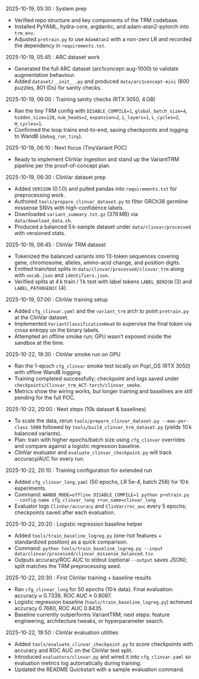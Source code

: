2025-10-19, 05:30 : System prep
- Verified repo structure and key components of the TRM codebase.
- Installed PyYAML, hydra-core, argdantic, and adam-atan2-pytorch into `trm_env`.
- Adjusted `pretrain.py` to use `AdamAtan2` with a non-zero LR and recorded the dependency in `requirements.txt`.

2025-10-19, 05:45 : ARC dataset work
- Generated the full ARC dataset (arc1concept-aug-1000) to validate augmentation behaviour.
- Added `dataset/__init__.py` and produced `data/arc1concept-mini` (800 puzzles, 801 IDs) for sanity checks.

2025-10-19, 06:00 : Training sanity checks (RTX 3050, 4 GB)
- Ran the tiny TRM config with `DISABLE_COMPILE=1`, `global_batch_size=4`, `hidden_size=128`, `num_heads=2`, `expansion=2`, `L_layers=1`, `L_cycles=2`, `H_cycles=1`.
- Confirmed the loop trains end-to-end, saving checkpoints and logging to WandB (`debug_run_tiny`).

2025-10-19, 06:10 : Next focus (TinyVariant POC)
- Ready to implement ClinVar ingestion and stand up the VariantTRM pipeline per the proof-of-concept plan.

2025-10-19, 06:30 : ClinVar dataset prep
- Added `VERSION` (0.1.0) and pulled pandas into `requirements.txt` for preprocessing work.
- Authored `tools/prepare_clinvar_dataset.py` to filter GRCh38 germline missense SNVs with high-confidence labels.
- Downloaded `variant_summary.txt.gz` (378 MB) via `data/download_data.sh`.
- Produced a balanced 5 k-sample dataset under `data/clinvar/processed` with versioned stats.

2025-10-19, 06:45 : ClinVar TRM dataset
- Tokenized the balanced variants into 13-token sequences covering gene, chromosome, alleles, amino-acid change, and position digits.
- Emitted train/test splits in `data/clinvar/processed/clinvar_trm` along with `vocab.json` and `identifiers.json`.
- Verified splits at 4 k train / 1 k test with label tokens `LABEL_BENIGN` (3) and `LABEL_PATHOGENIC` (4).

2025-10-19, 07:00 : ClinVar training setup
- Added `cfg_clinvar.yaml` and the `variant_trm` arch to point `pretrain.py` at the ClinVar dataset.
- Implemented `VariantClassificationHead` to supervise the final token via cross entropy on the binary labels.
- Attempted an offline smoke run; GPU wasn’t exposed inside the sandbox at the time.

2025-10-22, 19:30 : ClinVar smoke run on GPU
- Ran the 1-epoch `cfg_clinvar` smoke test locally on Pop!_OS (RTX 3050) with offline WandB logging.
- Training completed successfully; checkpoint and logs saved under `checkpoints/Clinvar_trm_ACT-torch/clinvar_smoke`.
- Metrics show the wiring works, but longer training and baselines are still pending for the full POC.

2025-10-22, 20:00 : Next steps (10k dataset & baselines)
- To scale the data, rerun `tools/prepare_clinvar_dataset.py --max-per-class 5000` followed by `tools/build_clinvar_trm_dataset.py` (yields 10 k balanced variants).
- Plan: train with higher epochs/batch size using `cfg_clinvar` overrides and compare against a logistic regression baseline.
- ClinVar evaluator and `evaluate_clinvar_checkpoint.py` will track accuracy/AUC for every run.

2025-10-22, 20:10 : Training configuration for extended run
- Added `cfg_clinvar_long.yaml` (50 epochs, LR 5e-4, batch 256) for 10 k experiments.
- Command: `WANDB_MODE=offline DISABLE_COMPILE=1 python pretrain.py --config-name cfg_clinvar_long +run_name=clinvar_long`
- Evaluator logs `ClinVar/accuracy` and `ClinVar/roc_auc` every 5 epochs; checkpoints saved after each evaluation.

2025-10-22, 20:20 : Logistic regression baseline helper
- Added `tools/train_baseline_logreg.py` (one-hot features + standardized position) as a quick comparison.
- Command: `python tools/train_baseline_logreg.py --input data/clinvar/processed/clinvar_missense_balanced.tsv`
- Outputs accuracy/ROC AUC to stdout (optional `--output` saves JSON); split matches the TRM preprocessing seed.

2025-10-22, 20:30 : First ClinVar training + baseline results
- Ran `cfg_clinvar_long` for 50 epochs (10 k data). Final evaluation: accuracy ≈ 0.7339, ROC AUC ≈ 0.8097.
- Logistic regression baseline (`tools/train_baseline_logreg.py`) achieved accuracy 0.7660, ROC AUC 0.8435.
- Baseline currently outperforms VariantTRM; next steps: feature engineering, architecture tweaks, or hyperparameter search.

2025-10-22, 19:50 : ClinVar evaluation utilities
- Added `tools/evaluate_clinvar_checkpoint.py` to score checkpoints with accuracy and ROC AUC on the ClinVar test split.
- Introduced `evaluators/clinvar.py` and wired it into `cfg_clinvar.yaml` so evaluation metrics log automatically during training.
- Updated the README Quickstart with a sample evaluation command.
